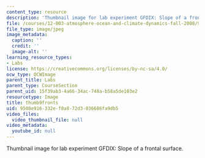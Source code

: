 ```yaml
---
content_type: resource
description: 'Thumbnail image for lab experiment GFDIX: Slope of a frontal surface.'
file: /courses/12-003-atmosphere-ocean-and-climate-dynamics-fall-2008/9508e916332ef0a872d3036686fa9db5_thumb9fronts.jpg
file_type: image/jpeg
image_metadata:
  caption: ''
  credit: ''
  image-alt: ''
learning_resource_types:
- Labs
license: https://creativecommons.org/licenses/by-nc-sa/4.0/
ocw_type: OCWImage
parent_title: Labs
parent_type: CourseSection
parent_uid: 15f39ab3-4a66-34ac-748a-b58a5de103e2
resourcetype: Image
title: thumb9fronts
uid: 9508e916-332e-f0a8-72d3-036686fa9db5
video_files:
  video_thumbnail_file: null
video_metadata:
  youtube_id: null
---
```

Thumbnail image for lab experiment GFDIX: Slope of a frontal surface.
